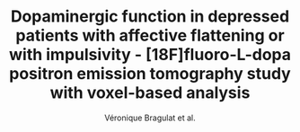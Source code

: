 ---
cat: gaia
subcat: brainomics
bestof: false
author: Véronique Bragulat et al.
title: Dopaminergic function in depressed patients with affective flattening or with impulsivity - [18F]fluoro-L-dopa positron emission tomography study with voxel-based analysis
journal: Psychiatry Res
year: 2007
type: article
---